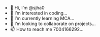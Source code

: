 - 👋 Hi, I’m @sjha0
- 👀 I’m interested in coding...
- 🌱 I’m currently learning MCA...
- 💞️ I’m looking to collaborate on projects...
- 📫 How to reach me 7004166292...

<!---
sjha0/sjha0 is a ✨ special ✨ repository because its `README.md` (this file) appears on your GitHub profile.
You can click the Preview link to take a look at your changes.
--->
